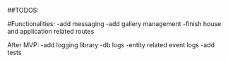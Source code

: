 ##TODOS:

#Functionalities:
  -add messaging
  -add gallery management
  -finish house and application related routes

After MVP:
    -add logging library
        -db logs
        -entity related event logs
    -add tests



